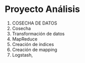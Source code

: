 # Proyecto Análisis
1. COSECHA DE DATOS
2. Cosecha
3. Transformación de datos
4. MapReduce
5. Creación de índices
6. Creación de mapping
7. Logstash,
